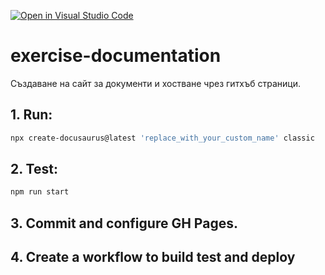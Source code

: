 [![Open in Visual Studio Code](https://classroom.github.com/assets/open-in-vscode-c66648af7eb3fe8bc4f294546bfd86ef473780cde1dea487d3c4ff354943c9ae.svg)](https://classroom.github.com/online_ide?assignment_repo_id=9711854&assignment_repo_type=AssignmentRepo)
# exercise-documentation
Създаване на сайт за документи и хостване чрез гитхъб страници.

## 1. Run:

```sh
npx create-docusaurus@latest 'replace_with_your_custom_name' classic
```

## 2. Test:

```sh
npm run start
```

## 3. Commit and configure GH Pages.

## 4. Create a workflow to build test and deploy
